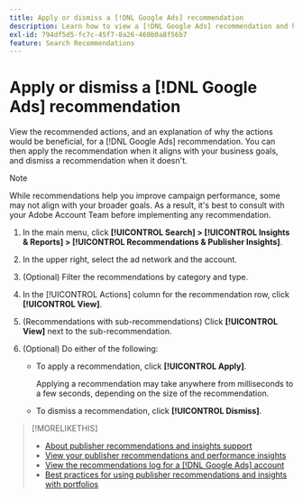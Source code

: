 ```yaml
---
title: Apply or dismiss a [!DNL Google Ads] recommendation
description: Learn how to view a [!DNL Google Ads] recommendation and how to apply or dismiss the recommendation.
exl-id: 794df5d5-fc7c-45f7-8a26-460b0a8f56b7
feature: Search Recommendations
---
```

# Apply or dismiss a [!DNL Google Ads] recommendation

View the recommended actions, and an explanation of why the actions would be beneficial, for a [!DNL Google Ads] recommendation. You can then apply the recommendation when it aligns with your business goals, and dismiss a recommendation when it doesn't.

>[!NOTE]
>
>While recommendations help you improve campaign performance, some may not align with your broader goals. As a result, it's best to consult with your Adobe Account Team before implementing any recommendation.

1. In the main menu, click **[!UICONTROL Search] > [!UICONTROL Insights & Reports] > [!UICONTROL Recommendations & Publisher Insights]**.

1. In the upper right, select the ad network and the account.

1. (Optional) Filter the recommendations by category and type.

1. In the [!UICONTROL Actions] column for the recommendation row, click **[!UICONTROL View]**.

1. (Recommendations with sub-recommendations) Click **[!UICONTROL View]** next to the sub-recommendation. 

1. (Optional) Do either of the following:
    
    * To apply a recommendation, click **[!UICONTROL Apply]**.
     
       Applying a recommendation may take anywhere from milliseconds to a few seconds, depending on the size of the recommendation.
    
    * To dismiss a recommendation, click **[!UICONTROL Dismiss]**.
 
>[!MORELIKETHIS]
>
>* [About publisher recommendations and insights support](recommendation-support.md)
>* [View your publisher recommendations and performance insights](recommendation-view.md)
>* [View the recommendations log for a [!DNL Google Ads] account](google-recommendation-view-log.md)
>* [Best practices for using publisher recommendations and insights with portfolios](recommendation-best-practices.md)
